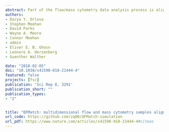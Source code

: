```yaml
---
abstract: Part of the flow/mass cytometry data analysis process is aligning (matching) cell subsets between relevant samples. Current methods address this cluster-matching problem in ways that are either computationally expensive, affected by the curse of dimensionality, or fail when population patterns significantly vary between samples. Here, we introduce a quadratic form (QF)-based cluster matching algorithm (QFMatch) that is computationally efficient and accommodates cases where population locations differ significantly (or even disappear or appear) from sample to sample. We demonstrate the effectiveness of QFMatch by evaluating sample datasets from immunology studies. The algorithm is based on a novel multivariate extension of the quadratic form distance for the comparison of flow cytometry data sets. We show that this QF distance has attractive computational and statistical properties that make it well suited for analysis tasks that involve the comparison of flow/mass cytometry samples.
authors:
- Darya Y. Orlova
- Stephen Meehan
- David Parks
- Wayne A. Moore
- Connor Meehan
- admin
- Eliver E. B. Ghosn
- Leonore A. Herzenberg
- Guenther Walther 

date: "2018-02-05"
doi: "10.1038/s41598-018-21444-4"
featured: false
projects: [fsc]
publication: 'Sci Rep 8, 3291'
publication_short: ""
publication_types:
- "2"


title: "QFMatch: multidimensional flow and mass cytometry samples alignment"
url_code: https://github.com/zq00/QFMatch-simulation
url_pdf: https://www.nature.com/articles/s41598-018-21444-4#citeas
---
```


